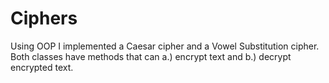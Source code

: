 # Ciphers
Using OOP I implemented a Caesar cipher and a Vowel Substitution cipher.
Both classes have methods that can a.) encrypt text and b.) decrypt encrypted text.

